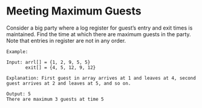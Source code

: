 # Meeting Maximum Guests
Consider a big party where a log register for guest’s entry and exit times is maintained. Find the time at which there are maximum guests in the party. Note that entries in register are not in any order.

```
Example:

Input: arrl[] = {1, 2, 9, 5, 5}
       exit[] = {4, 5, 12, 9, 12}

Explanation: First guest in array arrives at 1 and leaves at 4, second guest arrives at 2 and leaves at 5, and so on.

Output: 5
There are maximum 3 guests at time 5
```
